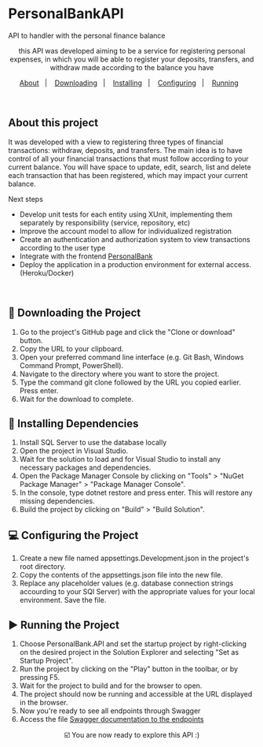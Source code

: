 # PersonalBankAPI
API to handler with the personal finance balance



<p align="center">
this API was developed aiming to be a service for registering personal expenses, in which you will be able to register your deposits, transfers, and withdraw made according to the balance you have
</p>

<p align="center">
  <a href="about-this-project">About</a>&nbsp;&nbsp;&nbsp;|&nbsp;&nbsp;&nbsp;
  <a href="#-downloading-the-project">Downloading</a>&nbsp;&nbsp;&nbsp;|&nbsp;&nbsp;&nbsp;
  <a href="#-installing-dependencies">Installing</a>&nbsp;&nbsp;&nbsp;|&nbsp;&nbsp;&nbsp; 
  <a href="#-configuring-the-project">Configuring</a>&nbsp;&nbsp;&nbsp;|&nbsp;&nbsp;&nbsp; 
  <a href="-running-the-project">Running</a>&nbsp;&nbsp;&nbsp;
</p>
<br>


## About this project
It was developed with a view to registering three types of financial transactions: withdraw, deposits, and transfers. The main idea is to have control of all your financial transactions that must follow according to your current balance. You will have space to update, edit, search, list and delete each transaction that has been registered, which may impact your current balance.

Next steps
- Develop unit tests for each entity using XUnit, implementing them separately by responsibility (service, repository, etc)
- Improve the account model to allow for individualized registration
- Create an authentication and authorization system to view transactions according to the user type
- Integrate with the frontend <a href="https://github.com/claudia-duda/PersonalBank">PersonalBank</a>
- Deploy the application in a production environment for external access.(Heroku/Docker)

<br>

## 🚀 Downloading the Project

1. Go to the project's GitHub page and click the "Clone or download" button.
2. Copy the URL to your clipboard.
3. Open your preferred command line interface (e.g. Git Bash, Windows Command Prompt, PowerShell).
4. Navigate to the directory where you want to store the project.
5. Type the command git clone followed by the URL you copied earlier. Press enter.
6. Wait for the download to complete.

## 🧮 Installing Dependencies

1. Install SQL Server to use the database locally
2. Open the project in Visual Studio.
2. Wait for the solution to load and for Visual Studio to install any necessary packages and dependencies.
3. Open the Package Manager Console by clicking on "Tools" > "NuGet Package Manager" > "Package Manager Console".
4. In the console, type dotnet restore and press enter. This will restore any missing dependencies.
5. Build the project by clicking on "Build" > "Build Solution".

## 💻 Configuring the Project
1. Create a new file named appsettings.Development.json in the project's root directory.
2. Copy the contents of the appsettings.json file into the new file.
3. Replace any placeholder values (e.g. database connection strings accourding to your SQl Server) with the appropriate values for your local environment.
Save the file.

## ▶️ Running the Project
1. Choose PersonalBank.API and set the startup project by right-clicking on the desired project in the Solution Explorer and selecting "Set as Startup Project".
2. Run the project by clicking on the "Play" button in the toolbar, or by pressing F5.
3. Wait for the project to build and for the browser to open.
4. The project should now be running and accessible at the URL displayed in the browser.
5. Now you're ready to see all endpoints through Swagger
5. Access the file  <a href="https://github.com/claudia-duda/PersonalBankAPI/blob/master/personalbankapi-swagger.json">Swagger documentation to the endpoints</a>

<p align="center">
☑️ You are now ready to explore this API :)
</p>

